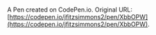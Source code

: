 # 

A Pen created on CodePen.io. Original URL: [https://codepen.io/jfitzsimmons2/pen/XbbOPW](https://codepen.io/jfitzsimmons2/pen/XbbOPW).


